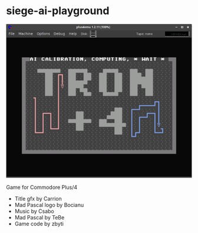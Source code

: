 # siege-ai-playground

![](main.png)

Game for Commodore Plus/4

* Title gfx by Carrion
* Mad Pascal logo by Bocianu
* Music by Csabo
* Mad Pascal by TeBe
* Game code by zbyti
